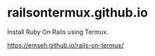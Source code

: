 # railsontermux.github.io
Install Ruby On Rails using Termux.

https://emseh.github.io/rails-on-termux/
